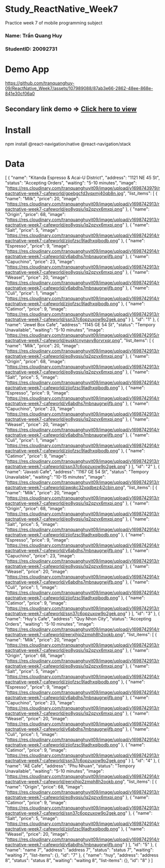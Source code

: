 # Study_ReactNative_Week7
Practice week 7 of mobile programming subject

<h3>Name: Trần Quang Huy</h3>
<h3>StudentID: 20092731</h3>

# Demo App
https://github.com/tranquanghuy-09/ReactNative_Week7/assets/107989088/87ab3e66-2862-48ee-868e-841e30cf06a0

## Secondary link demo => [Click here to view](https://youtu.be/ITd36OCcWmE)

# Install

npm install @react-navigation/native @react-navigation/stack    

# Data
[
  {
    "name": "Kitanda Espresso & Acai-U District",
    "address": "1121 NE 45 St",
    "status": "Accepting Orders",
    "waiting": "5-10 minutes",
    "image": "https://res.cloudinary.com/tranquanghuyit09/image/upload/v1698743979/reactnative-week7-cafeworld/gpebgcfd3yqxmj40qb8n.jpg",
    "list_items": [
      {
        "name": "Milk",
        "price": 20,
        "image": "https://res.cloudinary.com/tranquanghuyit09/image/upload/v1698742913/reactnative-week7-cafeworld/eo8yqsiu1q2qzyx6mxpi.png"
      },
      {
        "name": "Origin",
        "price": 68,
        "image": "https://res.cloudinary.com/tranquanghuyit09/image/upload/v1698742913/reactnative-week7-cafeworld/eo8yqsiu1q2qzyx6mxpi.png"
      },
      {
        "name": "Salt",
        "price": 5,
        "image": "https://res.cloudinary.com/tranquanghuyit09/image/upload/v1698742914/reactnative-week7-cafeworld/zjjofzsc9ladhxqibodb.png"
      },
      {
        "name": "Espresso",
        "price": 9,
        "image": "https://res.cloudinary.com/tranquanghuyit09/image/upload/v1698742914/reactnative-week7-cafeworld/v6abdhs7mbnaugrwijfb.png"
      },
      {
        "name": "Capuchino",
        "price": 23,
        "image": "https://res.cloudinary.com/tranquanghuyit09/image/upload/v1698742913/reactnative-week7-cafeworld/eo8yqsiu1q2qzyx6mxpi.png"
      },
      {
        "name": "Weasel",
        "price": 20,
        "image": "https://res.cloudinary.com/tranquanghuyit09/image/upload/v1698742914/reactnative-week7-cafeworld/v6abdhs7mbnaugrwijfb.png"
      },
      {
        "name": "Culi",
        "price": 1,
        "image": "https://res.cloudinary.com/tranquanghuyit09/image/upload/v1698742914/reactnative-week7-cafeworld/zjjofzsc9ladhxqibodb.png"
      },
      {
        "name": "Catimor",
        "price": 9,
        "image": "https://res.cloudinary.com/tranquanghuyit09/image/upload/v1698742913/reactnative-week7-cafeworld/ssn37c6opzuxow9o2gek.png"
      }
    ],
    "id": "1"
  },
  {
    "name": "Jewel Box Cafe",
    "address": "1145 GE 54 St",
    "status": "Tempory Unavailable",
    "waiting": "5-10 minutes",
    "image": "https://res.cloudinary.com/tranquanghuyit09/image/upload/v1698742915/reactnative-week7-cafeworld/eusktcnynavy8orvrxqr.png",
    "list_items": [
      {
        "name": "Milk",
        "price": 20,
        "image": "https://res.cloudinary.com/tranquanghuyit09/image/upload/v1698742913/reactnative-week7-cafeworld/eo8yqsiu1q2qzyx6mxpi.png"
      },
      {
        "name": "Origin",
        "price": 68,
        "image": "https://res.cloudinary.com/tranquanghuyit09/image/upload/v1698742913/reactnative-week7-cafeworld/eo8yqsiu1q2qzyx6mxpi.png"
      },
      {
        "name": "Salt",
        "price": 5,
        "image": "https://res.cloudinary.com/tranquanghuyit09/image/upload/v1698742914/reactnative-week7-cafeworld/zjjofzsc9ladhxqibodb.png"
      },
      {
        "name": "Espresso",
        "price": 9,
        "image": "https://res.cloudinary.com/tranquanghuyit09/image/upload/v1698742914/reactnative-week7-cafeworld/v6abdhs7mbnaugrwijfb.png"
      },
      {
        "name": "Capuchino",
        "price": 23,
        "image": "https://res.cloudinary.com/tranquanghuyit09/image/upload/v1698742913/reactnative-week7-cafeworld/eo8yqsiu1q2qzyx6mxpi.png"
      },
      {
        "name": "Weasel",
        "price": 20,
        "image": "https://res.cloudinary.com/tranquanghuyit09/image/upload/v1698742914/reactnative-week7-cafeworld/v6abdhs7mbnaugrwijfb.png"
      },
      {
        "name": "Culi",
        "price": 1,
        "image": "https://res.cloudinary.com/tranquanghuyit09/image/upload/v1698742914/reactnative-week7-cafeworld/zjjofzsc9ladhxqibodb.png"
      },
      {
        "name": "Catimor",
        "price": 9,
        "image": "https://res.cloudinary.com/tranquanghuyit09/image/upload/v1698742913/reactnative-week7-cafeworld/ssn37c6opzuxow9o2gek.png"
      }
    ],
    "id": "2"
  },
  {
    "name": "Javasti Cafe",
    "address": "1167 GE 54 St",
    "status": "Tempory Unavailable",
    "waiting": "10-15 minutes",
    "image": "https://res.cloudinary.com/tranquanghuyit09/image/upload/v1698742913/reactnative-week7-cafeworld/awqkc32xqdbez4j2cbin.png",
    "list_items": [
      {
        "name": "Milk",
        "price": 20,
        "image": "https://res.cloudinary.com/tranquanghuyit09/image/upload/v1698742913/reactnative-week7-cafeworld/eo8yqsiu1q2qzyx6mxpi.png"
      },
      {
        "name": "Origin",
        "price": 68,
        "image": "https://res.cloudinary.com/tranquanghuyit09/image/upload/v1698742913/reactnative-week7-cafeworld/eo8yqsiu1q2qzyx6mxpi.png"
      },
      {
        "name": "Salt",
        "price": 5,
        "image": "https://res.cloudinary.com/tranquanghuyit09/image/upload/v1698742914/reactnative-week7-cafeworld/zjjofzsc9ladhxqibodb.png"
      },
      {
        "name": "Espresso",
        "price": 9,
        "image": "https://res.cloudinary.com/tranquanghuyit09/image/upload/v1698742914/reactnative-week7-cafeworld/v6abdhs7mbnaugrwijfb.png"
      },
      {
        "name": "Capuchino",
        "price": 23,
        "image": "https://res.cloudinary.com/tranquanghuyit09/image/upload/v1698742913/reactnative-week7-cafeworld/eo8yqsiu1q2qzyx6mxpi.png"
      },
      {
        "name": "Weasel",
        "price": 20,
        "image": "https://res.cloudinary.com/tranquanghuyit09/image/upload/v1698742914/reactnative-week7-cafeworld/v6abdhs7mbnaugrwijfb.png"
      },
      {
        "name": "Culi",
        "price": 1,
        "image": "https://res.cloudinary.com/tranquanghuyit09/image/upload/v1698742914/reactnative-week7-cafeworld/zjjofzsc9ladhxqibodb.png"
      },
      {
        "name": "Catimor",
        "price": 9,
        "image": "https://res.cloudinary.com/tranquanghuyit09/image/upload/v1698742913/reactnative-week7-cafeworld/ssn37c6opzuxow9o2gek.png"
      }
    ],
    "id": "3"
  },
  {
    "name": "Huy's Cafe",
    "address": "Quy Nhon City",
    "status": "Accepting Orders",
    "waiting": "5-10 minutes",
    "image": "https://res.cloudinary.com/tranquanghuyit09/image/upload/v1698742914/reactnative-week7-cafeworld/eerxjhjp2zmph8h2ookb.png",
    "list_items": [
      {
        "name": "Milk",
        "price": 20,
        "image": "https://res.cloudinary.com/tranquanghuyit09/image/upload/v1698742913/reactnative-week7-cafeworld/eo8yqsiu1q2qzyx6mxpi.png"
      },
      {
        "name": "Origin",
        "price": 68,
        "image": "https://res.cloudinary.com/tranquanghuyit09/image/upload/v1698742913/reactnative-week7-cafeworld/eo8yqsiu1q2qzyx6mxpi.png"
      },
      {
        "name": "Salt",
        "price": 5,
        "image": "https://res.cloudinary.com/tranquanghuyit09/image/upload/v1698742914/reactnative-week7-cafeworld/zjjofzsc9ladhxqibodb.png"
      },
      {
        "name": "Espresso",
        "price": 9,
        "image": "https://res.cloudinary.com/tranquanghuyit09/image/upload/v1698742914/reactnative-week7-cafeworld/v6abdhs7mbnaugrwijfb.png"
      },
      {
        "name": "Capuchino",
        "price": 23,
        "image": "https://res.cloudinary.com/tranquanghuyit09/image/upload/v1698742913/reactnative-week7-cafeworld/eo8yqsiu1q2qzyx6mxpi.png"
      },
      {
        "name": "Weasel",
        "price": 20,
        "image": "https://res.cloudinary.com/tranquanghuyit09/image/upload/v1698742914/reactnative-week7-cafeworld/v6abdhs7mbnaugrwijfb.png"
      },
      {
        "name": "Culi",
        "price": 1,
        "image": "https://res.cloudinary.com/tranquanghuyit09/image/upload/v1698742914/reactnative-week7-cafeworld/zjjofzsc9ladhxqibodb.png"
      },
      {
        "name": "Catimor",
        "price": 9,
        "image": "https://res.cloudinary.com/tranquanghuyit09/image/upload/v1698742913/reactnative-week7-cafeworld/ssn37c6opzuxow9o2gek.png"
      }
    ],
    "id": "4"
  },
  {
    "name": "AE Cafe",
    "address": "Phu Nhuan",
    "status": "Tempory Unavailable",
    "waiting": "5-10 minutes",
    "image": "https://res.cloudinary.com/tranquanghuyit09/image/upload/v1698742914/reactnative-week7-cafeworld/eerxjhjp2zmph8h2ookb.png",
    "list_items": [
      {
        "name": "Origin",
        "price": 68,
        "image": "https://res.cloudinary.com/tranquanghuyit09/image/upload/v1698742913/reactnative-week7-cafeworld/eo8yqsiu1q2qzyx6mxpi.png"
      },
      {
        "name": "Catimor",
        "price": 9,
        "image": "https://res.cloudinary.com/tranquanghuyit09/image/upload/v1698742913/reactnative-week7-cafeworld/ssn37c6opzuxow9o2gek.png"
      },
      {
        "name": "Salt",
        "price": 5,
        "image": "https://res.cloudinary.com/tranquanghuyit09/image/upload/v1698742914/reactnative-week7-cafeworld/zjjofzsc9ladhxqibodb.png"
      },
      {
        "name": "Weasel",
        "price": 20,
        "image": "https://res.cloudinary.com/tranquanghuyit09/image/upload/v1698742914/reactnative-week7-cafeworld/v6abdhs7mbnaugrwijfb.png"
      }
    ],
    "id": "5"
  },
  {
    "name": "name 7",
    "address": "address 7",
    "status": "status 7",
    "waiting": "waiting 7",
    "list-items": {},
    "id": "7"
  },
  {
    "name": "huy",
    "address": "address 8",
    "status": "status 8",
    "waiting": "waiting 8",
    "list-items": {},
    "id": "8"
  }
]
